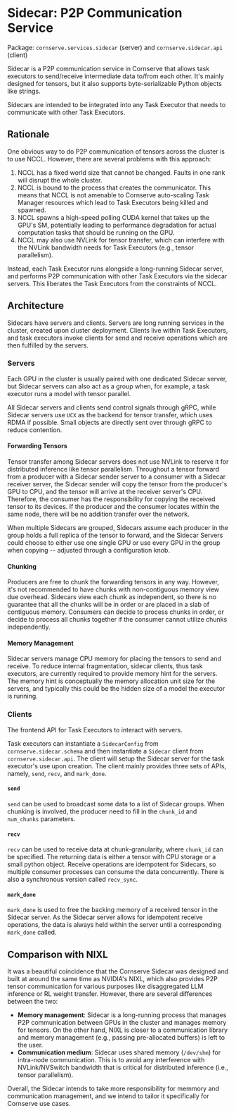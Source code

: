 # Sidecar: P2P Communication Service

Package: `cornserve.services.sidecar` (server) and `cornserve.sidecar.api` (client)

Sidecar is a P2P communication service in Cornserve that allows task executors to send/receive intermediate data to/from each other.
It's mainly designed for tensors, but it also supports byte-serializable Python objects like strings.

Sidecars are intended to be integrated into any Task Executor that needs to communicate with other Task Executors.

## Rationale

One obvious way to do P2P communication of tensors across the cluster is to use NCCL.
However, there are several problems with this approach:

1. NCCL has a fixed world size that cannot be changed. Faults in one rank will disrupt the whole cluster.
2. NCCL is bound to the process that creates the communicator. This means that NCCL is not amenable to Cornserve auto-scaling Task Manager resources which lead to Task Executors being killed and spawned.
3. NCCL spawns a high-speed polling CUDA kernel that takes up the GPU's SM, potentially leading to performance degradation for actual computation tasks that should be running on the GPU.
4. NCCL may also use NVLink for tensor transfer, which can interfere with the NVLink bandwidth needs for Task Executors (e.g., tensor parallelism).

Instead, each Task Executor runs alongside a long-running Sidecar server, and performs P2P communication with other Task Executors via the sidecar servers.
This liberates the Task Executors from the constraints of NCCL.

## Architecture

Sidecars have servers and clients.
Servers are long running services in the cluster, created upon cluster deployment.
Clients live within Task Executors, and task executors invoke clients for send and receive operations which are then fulfilled by the servers.

### Servers

Each GPU in the cluster is usually paired with one dedicated Sidecar server, but Sidecar servers can also act as a group when, for example, a task executor runs a model with tensor parallel.

All Sidecar servers and clients send control signals through gRPC, while Sidecar servers use `UCX` as the backend for tensor transfer, which uses RDMA if possible.
Small objects are directly sent over through gRPC to reduce contention.

#### Forwarding Tensors

Tensor transfer among Sidecar servers does not use NVLink to reserve it for distributed inference like tensor parallelism.
Throughout a tensor forward from a producer with a Sidecar sender server to a consumer with a Sidecar receiver server, the Sidecar sender will copy the tensor from the producer's GPU to CPU, and the tensor will arrive at the receiver server's CPU.
Therefore, the consumer has the responsibility for copying the received tensor to its devices.
If the producer and the consumer locates within the same node, there will be no addition transfer over the network.

When multiple Sidecars are grouped, Sidecars assume each producer in the group holds a full replica of the tensor to forward, and the Sidecar Servers could choose to either use one single GPU or use every GPU in the group when copying -- adjusted through a configuration knob.

#### Chunking

Producers are free to chunk the forwarding tensors in any way.
However, it's not recommended to have chunks with non-contiguous memory view due overhead.
Sidecars view each chunk as independent, so there is no guarantee that all the chunks will be in order or are placed in a slab of contiguous memory.
Consumers can decide to process chunks in order, or decide to process all chunks together if the consumer cannot utilize chunks independently.

#### Memory Management

Sidecar servers manage CPU memory for placing the tensors to send and receive.
To reduce internal fragmentation, sidecar clients, thus task executors, are currently required to provide memory hint for the servers.
The memory hint is conceptually the memory allocation unit size for the servers, and typically this could be the hidden size of a model the executor is running.

### Clients

The frontend API for Task Executors to interact with servers.

Task executors can instantiate a `SidecarConfig` from `cornserve.sidecar.schema` and then instantiate a `Sidecar` client from `cornserve.sidecar.api`.
The client will setup the Sidecar server for the task executor's use upon creation.
The client mainly provides three sets of APIs, namely, `send`, `recv`, and `mark_done`.

#### `send`

`send` can be used to broadcast some data to a list of Sidecar groups.
When chunking is involved, the producer need to fill in the `chunk_id` and `num_chunks` parameters.

#### `recv`

`recv` can be used to receive data at chunk-granularity, where `chunk_id` can be specified.
The returning data is either a tensor with CPU storage or a small python object.
Receive operations are idempotent for Sidecars, so multiple consumer processes can consume the data concurrently.
There is also a synchronous version called `recv_sync`.

#### `mark_done`

`mark_done` is used to free the backing memory of a received tensor in the Sidecar server.
As the Sidecar server allows for idempotent receive operations, the data is always held within the server until a corresponding `mark_done` called.

## Comparison with NIXL

It was a beautiful coincidence that the Cornserve Sidecar was designed and built at around the same time as NVIDIA's NIXL, which also provides P2P tensor communication for various purposes like disaggregated LLM inference or RL weight transfer.
However, there are several differences between the two:

- **Memory management**: Sidecar is a long-running process that manages P2P communication between GPUs in the cluster and manages memory for tensors. On the other hand, NIXL is closer to a communication library and memory management (e.g., passing pre-allocated buffers) is left to the user.
- **Communication medium**: Sidecar uses shared memory (`/dev/shm`) for intra-node communication. This is to avoid any interference with NVLink/NVSwitch bandwidth that is critical for distributed inference (i.e., tensor parallelism).

Overall, the Sidecar intends to take more responsibility for memmory and communication management, and we intend to tailor it specifically for Cornserve use cases.
